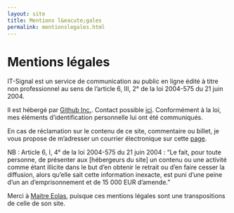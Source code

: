 ```yaml
---
layout: site
title: Mentions l&eacute;gales
permalink: mentionslegales.html
---
```


Mentions légales
========================


IT-Signal est un service de communication au public en ligne édité à titre non professionnel au sens de l’article 6, III, 2° de la loi 2004-575 du 21 juin 2004.  

Il est hébergé par [Github Inc.](https://github.com/). Contact possible [ici](https://github.com/contact). Conformément à la loi, mes éléments d’identification personnelle lui ont été communiqués.

En cas de réclamation sur le contenu de ce site, commentaire ou billet, je vous propose de m’adresser un courrier électronique sur cette [page](/contact.html).

NB : Article 6, I, 4° de la loi 2004-575 du 21 juin 2004 :
“Le fait, pour toute personne, de présenter aux [hébergeurs du site] un contenu ou une activité comme étant illicite dans le but d’en obtenir le retrait ou d’en faire cesser la diffusion, alors qu’elle sait cette information inexacte, est puni d’une peine d’un an d’emprisonnement et de 15 000 EUR d’amende.”

Merci à [Maitre Eolas](http://www.maitre-eolas.fr/), puisque ces mentions légales sont une transpositions de celle de son site. 